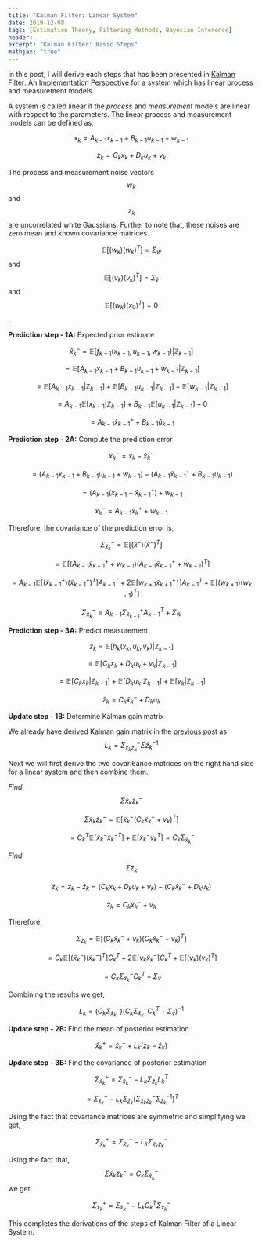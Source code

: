 ```yaml
---
title: "Kalman Filter: Linear System"
date: 2019-12-08
tags: [Estimation Theory, Filtering Methods, Bayesian Inference]
header:
excerpt: "Kalman Filter: Basic Steps"
mathjax: "true"
---
```


In this post, I will derive each steps that has been presented in [Kalman Filter: An Implementation Perspective](https://mattsinbot.github.io/KalmanFilter_Steps/) for a system which has linear process and measurement models.

A system is called linear if the *process* and *measurement* models are linear with respect to the parameters. The linear process and measurement models can be defined as,

$$x_k = A_{k-1}x_{k-1} + B_{k-1}u_{k-1} + w_{k-1}$$

$$z_k = C_kx_k + D_ku_k + v_k$$

The process and measurement noise vectors $$w_k$$ and $$z_k$$ are uncorrelated white Gaussians. Further to note that, these noises are zero mean and known covariance matrices.

$$\mathbb{E}[(w_k)(w_k)^T] = \Sigma_{\tilde{w}}$$ and $$\mathbb{E}[(v_k)(v_k)^T] = \Sigma_{\tilde{v}}$$ and $$\mathbb{E}[(w_k)(x_0)^T]=0$$.

**Prediction step - 1A:** Expected prior estimate

$$\hat{x}_k^- = \mathbb{E}[f_{k-1}(x_{k-1}, u_{k-1}, w_{k-1}) \vert \mathbb{Z}_{k-1}]$$

$$= \mathbb{E}[A_{k-1}x_{k-1} + B_{k-1}u_{k-1} + w_{k-1} \vert \mathbb{Z}_{k-1}]$$

$$= \mathbb{E}[A_{k-1}x_{k-1} \vert \mathbb{Z}_{k-1}] + \mathbb{E}[B_{k-1}u_{k-1} \vert \mathbb{Z}_{k-1}] + \mathbb{E}[w_{k-1} \vert \mathbb{Z}_{k-1}]$$

$$= A_{k-1}\mathbb{E}[x_{k-1} \vert \mathbb{Z}_{k-1}] + B_{k-1}\mathbb{E}[u_{k-1} \vert \mathbb{Z}_{k-1}] + 0$$

$$= A_{k-1}\hat{x}_{k-1}^+ + B_{k-1}\hat{u}_{k-1}$$

**Prediction step - 2A:** Compute the prediction error

$$\tilde{x}_k^- = x_k - \hat{x}_k^-$$

$$=\left(A_{k-1}x_{k-1} + B_{k-1}u_{k-1} + w_{k-1}\right) - \left(A_{k-1}\hat{x}_{k-1}^+ + B_{k-1}u_{k-1} \right)$$

$$=(A_{k-1}\left(x_{k-1} - \hat{x}_{k-1}^+\right) + w_{k-1}$$

$$\tilde{x}_k^- = A_{k-1}\tilde{x}_k^+ + w_{k-1}$$

Therefore, the covariance of the prediction error is,

$$\Sigma_{\tilde{x}_k}^- = \mathbb{E}[(\tilde{x}^-)(\tilde{x}^-)^T]$$

$$= \mathbb{E}[\left(A_{k-1}\tilde{x}_{k-1}^+ + w_{k-1}\right)\left(A_{k-1}\tilde{x}_{k-1}^+ + w_{k-1}\right)^T]$$

$$= A_{k-1}\mathbb{E}[(\tilde{x}_{k-1}^+)(\tilde{x}_{k-1}^+)^T]A_{k-1}^T + 2\mathbb{E}[w_{k+1}\tilde{x}_{k+1}^{+T}]A_{k-1}^T + \mathbb{E}[(w_{k+1})(w_{k+1})^T]$$

$$\Sigma_{\tilde{x}_k}^- =  A_{k-1}\Sigma_{\tilde{x}_{k-1}}^+A_{k-1}^T + \Sigma_{\tilde{w}}$$

**Prediction step - 3A:** Predict measurement

$$\hat{z}_k = \mathbb{E}[h_k(x_k, u_k, v_k) \vert \mathbb{Z}_{k-1}]$$

$$= \mathbb{E}[C_kx_k + D_ku_k + v_k \vert \mathbb{Z}_{k-1}]$$

$$= \mathbb{E}[C_kx_k \vert \mathbb{Z}_{k-1}] + \mathbb{E}[D_ku_k \vert \mathbb{Z}_{k-1}] + \mathbb{E}[v_k \vert \mathbb{Z}_{k-1}]$$

$$\hat{z}_{k} = C_k\hat{x}_k^- + D_ku_k$$

**Update step - 1B:** Determine Kalman gain matrix

We already have derived Kalman gain matrix in the [previous post](https://mattsinbot.github.io/KalmanFilter_Intro/) as
$$L_k = \Sigma_{\tilde{x}_k\tilde{z}_k}^- \Sigma{\tilde{z}_k}^{-1}$$

Next we will first derive the two covari6ance matrices on the right hand side for a linear system and then combine them.

*Find* $$\Sigma{\tilde{x}_k\tilde{z}_k}^{-}$$

$$\Sigma{\tilde{x}_k\tilde{z}_k}^{-} = \mathbb{E}[\tilde{x}_k^- (C_k\tilde{x}_k^- + v_k)^T]$$

$$= C_k^T\mathbb{E}[\tilde{x}_k^-\tilde{x}_k^{-T}] + \mathbb{E}[\tilde{x}_k^-v_k^T] = C_k\Sigma_{\tilde{x}_k}^-$$

*Find* $$\Sigma{\tilde{z}_k}$$

$$\tilde{z}_k = z_k - \hat{z}_k = \left(C_kx_k + D_ku_k + v_k\right) - \left(C_k\hat{x}_k^- + D_ku_k\right)$$

$$\tilde{z}_k = C_k\tilde{x}_k^- + v_k$$

Therefore,

$$\Sigma_{\tilde{z}_k} = \mathbb{E}[(C_k\tilde{x}_k^- + v_k)(C_k\tilde{x}_k^- + v_k)^T]$$

$$= C_k\mathbb{E}[(\tilde{x}_k^-)(\tilde{x}_k^-)^T]C_k^T + 2\mathbb{E}[v_k\tilde{x}_k^-]C_k^T + \mathbb{E}[(v_k)(v_k)^T]$$

$$= C_k\Sigma_{\tilde{x}_k}^-C_k^T + \Sigma_{\tilde{v}}$$

Combining the results we get,

$$L_k = \left(C_k\Sigma_{\tilde{x}_k}^-\right)\left(C_k\Sigma_{\tilde{x}_k}^-C_k^T + \Sigma_{\tilde{v}}\right)^{-1}$$

**Update step - 2B:** Find the mean of posterior estimation

$$\hat{x}_k^+ = \hat{x}_k^- + L_k(z_k - \hat{z}_k)$$

**Update step - 3B:** Find the covariance of posterior estimation

$$\Sigma_{\tilde{x}_k}^+ = \Sigma_{\tilde{x}_k}^- - L_k\Sigma_{\tilde{z}_k}L_k^T$$

$$= \Sigma_{\tilde{x}_k}^- - L_k\Sigma_{\tilde{z}_k}\left(\Sigma_{\tilde{x}_k\tilde{z}_k}^-\Sigma_{\tilde{z}_k}^{-1}\right)^T$$

Using the fact that covariance matrices are symmetric and simplifying we get,

$$\Sigma_{\tilde{x}_k}^+ = \Sigma_{\tilde{x}_k}^- - L_k\Sigma_{\tilde{x}_k\tilde{z}_k}^-$$

Using the fact that, $$\Sigma{\tilde{x}_k\tilde{z}_k}^{-} = C_k\Sigma_{\tilde{x}_k}^-$$ we get,

$$\Sigma_{\tilde{x}_k}^+ = \Sigma_{\tilde{x}_k}^- - L_kC_k^T\Sigma_{\tilde{x}_k}^-$$

This completes the derivations of the steps of Kalman Filter of a Linear System.
